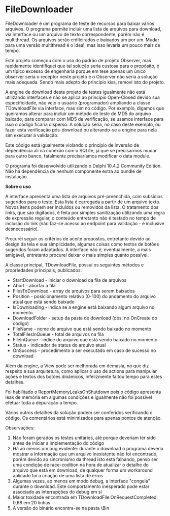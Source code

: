 # FileDownloader

FileDownloader é um programa de teste de recursos para baixar vários arquivos. O programa permite incluir uma lista de arquivos para download, via interface ou um arquivo de texto correspondente, porém não é multithread. Os arquivos serão enfileirados e baixados um por um. Mudar para uma versão multithread é o ideal, mas isso levaria um pouco mais de tempo.

Este projeto começou com o uso do padrão de projeto Observer, mas rapidamente identifiquei que tal solução seria custosa para o propósito, é um típico excesso de engenharia porque em tese apenas um único observer seria o receptor neste projeto e o Observer não seria a solução mais adequada. Sendo mais adepto do princípio kiss, removi isto do projeto.

A engine de download deste projeto de testes igualmente não está utilizando interfaces e não se aplica ao princípio Open-Closed devido sua especificidade, não vejo o usuário (programador) ampliando a classe TDownloadFile via interface, mas sim no código. Por exemplo, digamos que queiramos alterar para incluir um método de teste de MD5 do arquivo baixado, para comparar com MD5 de verificação, se usamos interface para isso o código ficaria disperso. A solução seria, no caso deste exemplo, ou fazer esta verificação pós-download ou alterando-se a engine para nela sim executar a validação.

Este código está igualmente violando o princípio de inversão de dependência ali na conexão com o SQLite, já que se precisarmos mudar para outro banco, fatalmente precisaríamos modificar o data module.

O programa foi desenvolvido utilizando o Delphi 10.4.2 Community Edition. Não há dependência de nenhum componente extra ao bundle de instalação.

**Sobre o uso**

A interface apresenta uma lista de arquivos pré-preenchida, com subsídios sugeridos para o teste. Esta lista é carregada a partir de um arquivo texto. Novos itens podem ser incluídos ou removidos da lista. O tratamento dos links, que são digitados, é feita por simples sanitização utilizando uma regra de expressão regular, o conteúdo entretanto não é testado no tempo de inclusão do link (não faz-se acesso ao endpoint para validação - é inclusive desnecessário).

Procurei seguir os critérios de aceite propostos, entretanto devido ao design da tela e sua simplicidade, algumas coisas como textos de botões sugeridos foram adaptados. A interface não é, eventualmente, a mais amigável, entretanto procurei deixar o mais simples quanto possível.

A classe principal, TDownloadFile, possuí os seguintes métodos e propriedades principais, publicados:

- StartDownload - iniciar o download da fila de arquivos
- Abort - abortar a fila
- FilesToDownload - array de arquivos para serem baixados
- Position - posicionamento relativo (0-100) do andamento do arquivo atual que está sendo baixado
- IsDownloading - indica se a engine está baixando algum arquivo no momento
- DownloadFolder - setup da pasta de download (obs. no OnCreate do código)
- FileName - nome do arquivo que está sendo baixado no momento
- TotalFilesInQueue - total de arquivos na fila
- FileInQueue - indice do arquivo que está sendo baixado no momento
- Status - indicador de status do arquivo atual 
- OnSuccess - procedimento a ser executado em caso de sucesso no download

Além da engine, a View pode ser melhorada em demasia, no que diz respeito a sua arquitetura, como aplicar o uso de actions para manipular ações e textos dos botões dinâmicos, infelizmente faltou tempo para estes detalhes.

Foi habilitado o ReportMemoryLeaksOnShutdown pois o código apresenta leak de memória em algumas condições e igualmente não foi possível efetuar toda a depuração a tempo.

Vários outros detalhes da solução podem ser conferidos verificando o código. Os comentários está minimizados para apenas pontos de atenção.

Observações:

1) Não foram gerados os testes unitários, até porque deveriam ter sido antes de iniciar a implementação do código 
2) Há ao menos um bug evidente: durante o download o programa deveria mostrar a informação que um arquivo inexistente não foi encontrado, porém devido ao sincronismo da thread isto está falhando, penso ser uma condição de race-codition na hora de atualizar o detalhe do arquivo que está em download, de qualquer forma um workaround aplicado foi a criação de uma lista de erros
3) Algumas vezes, ao menos em modo debug, a interface "congela" durante o download. Este comportamento inesperado pode estar associado as interrupções do debug em si
4) Maior toxidade encontrada em TDownloadFile.OnRequestCompleted: 0,68 em 20 linhas
5) A versão do binário encontra-se na pasta \Bin
